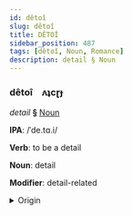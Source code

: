 ```yaml
---
id: dêtoî
slug: dêtoî
title: DÊTOÎ
sidebar_position: 487
tags: [dêtoî, Noun, Romance]
description: detail § Noun
---
```


### dêtoî&emsp;<span kind="abugida">ʌʇcɽɟ</span>

*detail* **§** [Noun](../../tags/Noun)

**IPA**: /ˈde.tɑ.i/

**Verb**: to be a detail

**Noun**: detail

**Modifier**: detail-related

<details>
    <summary>Origin</summary>
    French détail /de.taj/<br/>
    <em>Romance Language Family</em>
</details>